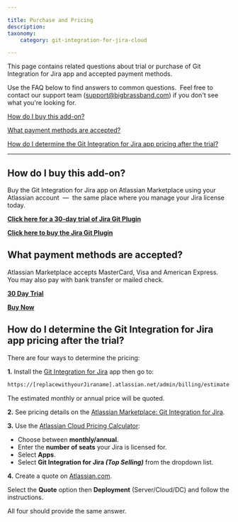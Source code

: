 ```yaml
---

title: Purchase and Pricing
description:
taxonomy:
    category: git-integration-for-jira-cloud

---
```

This page contains related questions about trial or purchase of Git Integration for Jira app and accepted payment methods.

Use the FAQ below to find answers to common questions.  Feel free to contact our support team ([support@bigbrassband.com](mailto:support@bigbrassband.com?subject=About%20purchasing%20Git%20Plugin)) if you don't see what you're looking for.

[How do I buy this add-on?](#PurchaseandPricing-howtobuyaddon)

[What payment methods are accepted?](#PurchaseandPricing-paymentmethods)

[How do I determine the Git Integration for Jira app pricing after the trial?](#PurchaseandPricing-pricing)



* * *



## **How do I buy this add-on?**

Buy the Git Integration for Jira app on Atlassian Marketplace using your Atlassian account  —  the same place where you manage your Jira license today.

**[Click here for a 30-day trial of Jira Git Plugin](https://my.atlassian.com/addon/try/com.xiplink.jira.git.jira_git_plugin "[Try our Jira Git Plugin]")**

**[Click here to buy the Jira Git Plugin](https://my.atlassian.com/purchase/buyaddon?key=com.xiplink.jira.git.jira_git_plugin "[Buy the Jira Git Plugin]")**

## **What payment methods are accepted?**

Atlassian Marketplace accepts MasterCard, Visa and American Express.  You may also pay with bank transfer or mailed check.

[**30 Day Trial**](https://my.atlassian.com/addon/try/com.xiplink.jira.git.jira_git_plugin "[Try our Jira Git Plugin]")

[**Buy Now**](https://my.atlassian.com/purchase/buyaddon?key=com.xiplink.jira.git.jira_git_plugin "[Buy the Jira Git Plugin]")

## **How do I determine the Git Integration for Jira app pricing after the trial?**

There are four ways to determine the pricing:



**1.** Install the [Git Integration for Jira](https://marketplace.atlassian.com/apps/4984/git-integration-for-jira?hosting=cloud&tab=pricing) app then go to:

```bash
https://[replacewithyourJiraname].atlassian.net/admin/billing/estimate
```

The estimated monthly or annual price will be quoted.

**2.** See pricing details on the [Atlassian Marketplace: Git Integration for Jira](https://marketplace.atlassian.com/apps/4984/git-integration-for-jira?hosting=cloud&tab=pricing).

**3.** Use the [Atlassian Cloud Pricing Calculator](https://www.atlassian.com/software/pricing-calculator):

*   Choose between **monthly/annual**.
*   Enter the **number of seats** your Jira is licensed for.
*   Select **Apps**.
*   Select **Git Integration for Jira _(Top Selling)_** from the dropdown list.

**4.** Create a quote on [Atlassian.com](https://www.atlassian.com/purchase/addon/com.xiplink.jira.git.jira_git_plugin).

Select the **Quote** option then **Deployment** (Server/Cloud/DC) and follow the instructions.

All four should provide the same answer.
